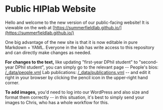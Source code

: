 # Public HIPlab Website

Hello and welcome to the new version of our public-facing website! It is viewable on the web at [https://summerfieldlab.github.io/](https://summerfieldlab.github.io/)

One big advantage of the new site is that it is now editable in pure Markdown + YAML. Everyone in the lab has write access to this repository and can directly make changes as needed.

**For changes to the text,** like updating "first-year DPhil student" to "second-year DPhil student", you can simply go to the relevant page --
People's bios: [/_data/people.yml](https://github.com/summerfieldlab/summerfieldlab.github.io/blob/main/_data/people.yml)
Lab publications: [/_data/publications.yml](https://github.com/summerfieldlab/summerfieldlab.github.io/blob/main/_data/publications.yml)
-- and edit it right in your browser by clicking the pencil icon in the upper-right hand corner.

**To add images,** you'd need to log into our WordPress and also size and format them correctly -- in this situation, it's best to simply send your images to Chris, who has a whole workflow for this.

